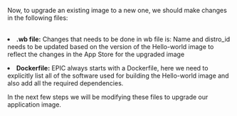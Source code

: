 Now, to upgrade an existing image to a new one, we should make changes in the following files:
<br>
<br><b><li>.wb file:</b> Changes that needs to be done in wb file is: Name and distro_id needs to be updated based on the version of the Hello-world image to reflect the changes in the App Store for the upgraded image

<b><li>Dockerfile:</b> EPIC always starts with a Dockerfile, here we need to explicitly list all of the software used for building the Hello-world image and also add all the required dependencies.

In the next few steps we will be modifying these files to upgrade our application image.


